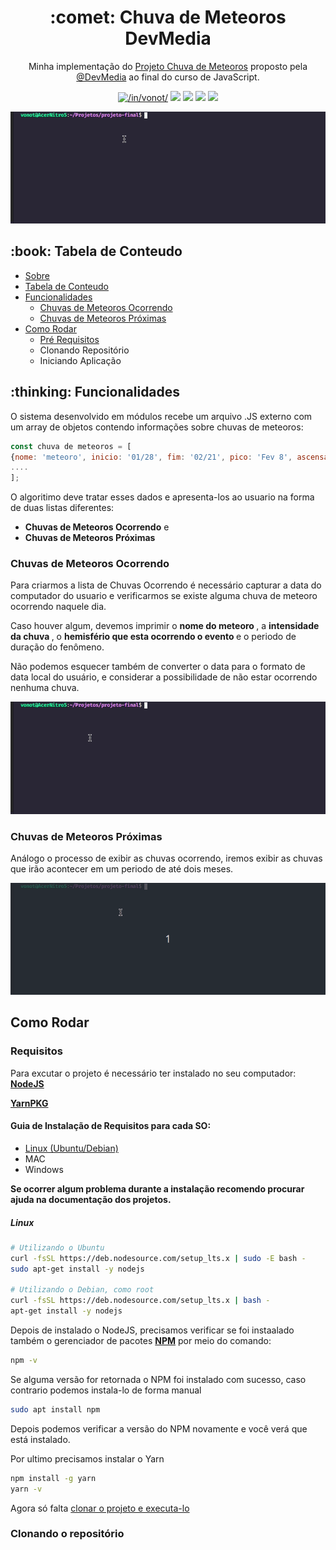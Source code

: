 <h1 align="center" id="sobre">:comet: Chuva de Meteoros DevMedia</h1>

<p align="center">Minha implementação do <a href='https://www.devmedia.com.br/javascript/Construindo-projeto-completo'>Projeto Chuva de Meteoros</a> proposto pela <a href='https://github.com/DevMedia'>@DevMedia</a> ao final do curso de JavaScript.</p>

<p align="center">
<a href='https://www.linkedin.com/in/vonot/'><img src="https://img.shields.io/static/v1?label=LinkedIn&message=/in/vonot&color=0A66C2&style=flat&logo=linkedin" title="/in/vonot/"/></a>
<img src="https://img.shields.io/static/v1?label=JavaScript&message=ES6&color=F7DF1E&style=flat&logo=javascript"/>
<img src="https://img.shields.io/static/v1?label=NodeJS&message=14.15.5&color=339933&style=flat&logo=node.js" />
<img src="https://img.shields.io/static/v1?label=BabelJS&message=7.12.16&color=f5da55&style=flat&logo=babel"/>
<img src="https://img.shields.io/static/v1?label=Yarn&message=1.22.5&color=2C8EBB&style=flat&logo=yarn"/>
</p>

![](img/1.gif)

<h2 id="tabela-conteudo">:book: Tabela de Conteudo</h2>

<ul>
  <li><a href="#sobre">Sobre</a></li>
  <li><a href="#tabela-conteudo">Tabela de Conteudo<a></li>
   <li><a href="#funcionalidades">Funcionalidades</a>
    <ul>
      <li><a href="#ocorrendo">Chuvas de Meteoros Ocorrendo</a></li>
      <li><a href="#proximas">Chuvas de Meteoros Próximas</a></li>
     </ul>
   </li>
    <li><a href="#how">Como Rodar</a>
   <ul>
     <li><a href="#req">Pré Requisitos</a></li>
      <li>Clonando Repositório</li>
      <li>Iniciando Aplicação</li>
    </ul>
  </li>
</ul>

<h2 id="funcionalidades">:thinking: Funcionalidades</h2>
<p>
  O sistema desenvolvido em módulos recebe um arquivo .JS externo com um array de objetos contendo informações sobre chuvas de meteoros:
  
  ```js
  const chuva de meteoros = [
  {nome: 'meteoro', inicio: '01/28', fim: '02/21', pico: 'Fev 8', ascensao: 210, declinacao: -59, velocidade: 56, thz: '6', intensidade: 'Média'},
  ....
  ];
  ```
  
  O algoritimo deve tratar esses dados e apresenta-los ao usuario na forma de duas listas diferentes:
  * <strong>Chuvas de Meteoros Ocorrendo</strong> e
  * <strong>Chuvas de Meteoros Próximas</strong>
</p>
  
<h3 id="ocorrendo">Chuvas de Meteoros Ocorrendo</h3>

<p>Para criarmos a lista de Chuvas Ocorrendo é necessário capturar a data do computador do usuario e verificarmos se existe alguma chuva de meteoro ocorrendo naquele dia.</p>

<p>Caso houver algum, devemos imprimir o <strong> nome do meteoro </strong>, a <strong>intensidade da chuva </strong>, o <strong>hemisfério que esta ocorrendo o evento </strong> e o periodo de duração do fenômeno</strong>.</p>

<p>Não podemos esquecer também de converter o data para o formato de data local do usuário, e considerar a possibilidade de não estar ocorrendo nenhuma chuva.</p>

![](img/3.gif)
<h3 id="proximas">Chuvas de Meteoros Próximas</h3>
<p>Análogo o processo de exibir as chuvas ocorrendo, iremos exibir as chuvas que irão acontecer em um periodo de até dois meses.</p>

![](img/2.gif)
<h2 id="how">Como Rodar</h2>
<h3 id="req">Requisitos</h3>
Para excutar o projeto é necessário ter instalado no seu computador:
<a href="https://nodejs.org/en/" target"_blank"><strong>NodeJS</strong></a>

<a href="https://yarnpkg.com/" target="_blank"><strong>YarnPKG</strong></a>

<h4>Guia de Instalação de Requisitos para cada SO:</h4>

<ul>
  <li><a href="#linux">Linux (Ubuntu/Debian)</a></li>
  <li>MAC</li>
  <li>Windows</li>
</ul>

<strong>Se ocorrer algum problema durante a instalação recomendo procurar ajuda na documentação dos projetos.</strong>

<h5 id="linux">Linux</h5>

```sh
# Utilizando o Ubuntu
curl -fsSL https://deb.nodesource.com/setup_lts.x | sudo -E bash -
sudo apt-get install -y nodejs

# Utilizando o Debian, como root
curl -fsSL https://deb.nodesource.com/setup_lts.x | bash -
apt-get install -y nodejs
```

Depois de instalado o NodeJS, precisamos verificar se foi instaalado também o gerenciador de pacotes <strong><a href="https://www.npmjs.com/" target="_blank">NPM</a></strong> por meio do comando:

```sh
npm -v
```
Se alguma versão for retornada o NPM foi instalado com sucesso, caso contrario podemos instala-lo de forma manual

```sh
sudo apt install npm
```
Depois podemos verificar a versão do NPM novamente e você verá que está instalado.

Por ultimo precisamos instalar o Yarn
```sh
npm install -g yarn
yarn -v
```
Agora só falta <a href="#clone">clonar o projeto e executa-lo</a>

<h3 id="clone">Clonando o repositório</h3>
